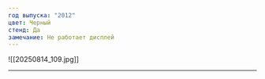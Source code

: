 ```yaml
---
год выпуска: "2012"
цвет: Черный
стенд: Да
замечание: Не работает дисплей
---
```

![[20250814_109.jpg]]

---
